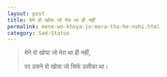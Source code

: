 ```yaml
---
layout: post
title: मेने वो खोया जो मेरा था ही नहीं
permalink: mene-wo-khoya-jo-mera-tha-he-nahi.html
category: Sad-Status
---
```

> मेने वो खोया जो मेरा था ही नहीं,
>
> पर उसने वो खोया जो सिर्फ उसीका था। 